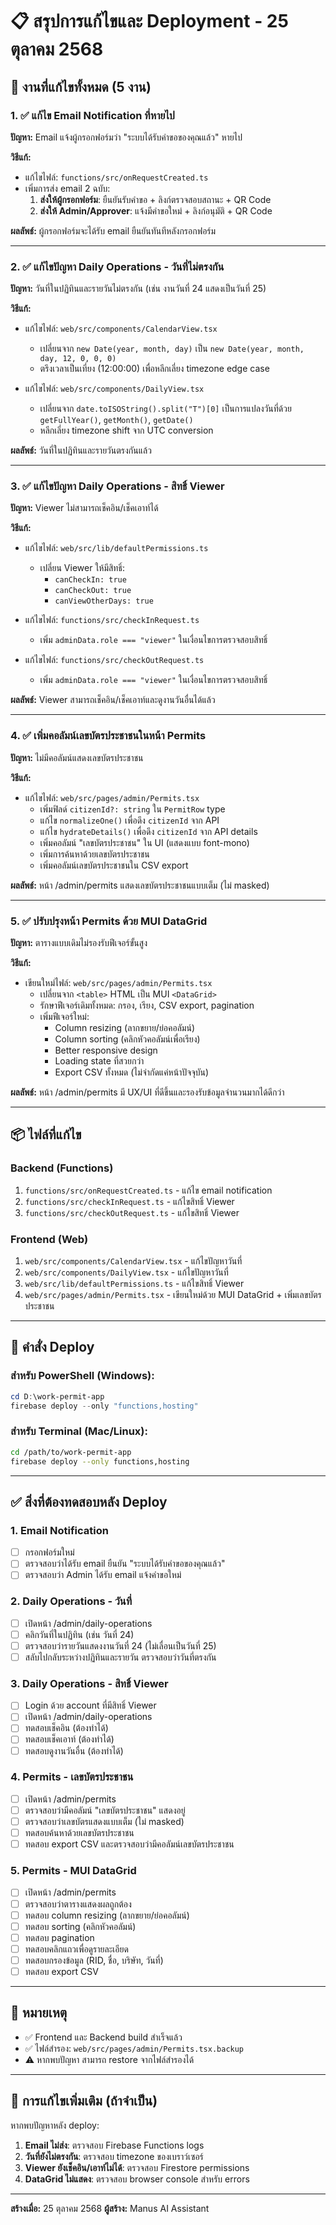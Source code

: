 # 📋 สรุปการแก้ไขและ Deployment - 25 ตุลาคม 2568

## 🎯 งานที่แก้ไขทั้งหมด (5 งาน)

### 1. ✅ แก้ไข Email Notification ที่หายไป
**ปัญหา:** Email แจ้งผู้กรอกฟอร์มว่า "ระบบได้รับคำขอของคุณแล้ว" หายไป

**วิธีแก้:**
- แก้ไขไฟล์: `functions/src/onRequestCreated.ts`
- เพิ่มการส่ง email 2 ฉบับ:
  1. **ส่งให้ผู้กรอกฟอร์ม**: ยืนยันรับคำขอ + ลิงก์ตรวจสอบสถานะ + QR Code
  2. **ส่งให้ Admin/Approver**: แจ้งมีคำขอใหม่ + ลิงก์อนุมัติ + QR Code

**ผลลัพธ์:** ผู้กรอกฟอร์มจะได้รับ email ยืนยันทันทีหลังกรอกฟอร์ม

---

### 2. ✅ แก้ไขปัญหา Daily Operations - วันที่ไม่ตรงกัน
**ปัญหา:** วันที่ในปฏิทินและรายวันไม่ตรงกัน (เช่น งานวันที่ 24 แสดงเป็นวันที่ 25)

**วิธีแก้:**
- แก้ไขไฟล์: `web/src/components/CalendarView.tsx`
  - เปลี่ยนจาก `new Date(year, month, day)` เป็น `new Date(year, month, day, 12, 0, 0, 0)`
  - ตรึงเวลาเป็นเที่ยง (12:00:00) เพื่อหลีกเลี่ยง timezone edge case

- แก้ไขไฟล์: `web/src/components/DailyView.tsx`
  - เปลี่ยนจาก `date.toISOString().split("T")[0]` เป็นการแปลงวันที่ด้วย `getFullYear()`, `getMonth()`, `getDate()`
  - หลีกเลี่ยง timezone shift จาก UTC conversion

**ผลลัพธ์:** วันที่ในปฏิทินและรายวันตรงกันแล้ว

---

### 3. ✅ แก้ไขปัญหา Daily Operations - สิทธิ์ Viewer
**ปัญหา:** Viewer ไม่สามารถเช็คอิน/เช็คเอาท์ได้

**วิธีแก้:**
- แก้ไขไฟล์: `web/src/lib/defaultPermissions.ts`
  - เปลี่ยน Viewer ให้มีสิทธิ์:
    - `canCheckIn: true`
    - `canCheckOut: true`
    - `canViewOtherDays: true`

- แก้ไขไฟล์: `functions/src/checkInRequest.ts`
  - เพิ่ม `adminData.role === "viewer"` ในเงื่อนไขการตรวจสอบสิทธิ์

- แก้ไขไฟล์: `functions/src/checkOutRequest.ts`
  - เพิ่ม `adminData.role === "viewer"` ในเงื่อนไขการตรวจสอบสิทธิ์

**ผลลัพธ์:** Viewer สามารถเช็คอิน/เช็คเอาท์และดูงานวันอื่นได้แล้ว

---

### 4. ✅ เพิ่มคอลัมน์เลขบัตรประชาชนในหน้า Permits
**ปัญหา:** ไม่มีคอลัมน์แสดงเลขบัตรประชาชน

**วิธีแก้:**
- แก้ไขไฟล์: `web/src/pages/admin/Permits.tsx`
  - เพิ่มฟิลด์ `citizenId?: string` ใน `PermitRow` type
  - แก้ไข `normalizeOne()` เพื่อดึง `citizenId` จาก API
  - แก้ไข `hydrateDetails()` เพื่อดึง `citizenId` จาก API details
  - เพิ่มคอลัมน์ "เลขบัตรประชาชน" ใน UI (แสดงแบบ font-mono)
  - เพิ่มการค้นหาด้วยเลขบัตรประชาชน
  - เพิ่มคอลัมน์เลขบัตรประชาชนใน CSV export

**ผลลัพธ์:** หน้า /admin/permits แสดงเลขบัตรประชาชนแบบเต็ม (ไม่ masked)

---

### 5. ✅ ปรับปรุงหน้า Permits ด้วย MUI DataGrid
**ปัญหา:** ตารางแบบเดิมไม่รองรับฟีเจอร์ขั้นสูง

**วิธีแก้:**
- เขียนใหม่ไฟล์: `web/src/pages/admin/Permits.tsx`
  - เปลี่ยนจาก `<table>` HTML เป็น MUI `<DataGrid>`
  - รักษาฟีเจอร์เดิมทั้งหมด: กรอง, เรียง, CSV export, pagination
  - เพิ่มฟีเจอร์ใหม่:
    - Column resizing (ลากขยาย/ย่อคอลัมน์)
    - Column sorting (คลิกหัวคอลัมน์เพื่อเรียง)
    - Better responsive design
    - Loading state ที่สวยกว่า
    - Export CSV ทั้งหมด (ไม่จำกัดแค่หน้าปัจจุบัน)

**ผลลัพธ์:** หน้า /admin/permits มี UX/UI ที่ดีขึ้นและรองรับข้อมูลจำนวนมากได้ดีกว่า

---

## 📦 ไฟล์ที่แก้ไข

### Backend (Functions)
1. `functions/src/onRequestCreated.ts` - แก้ไข email notification
2. `functions/src/checkInRequest.ts` - แก้ไขสิทธิ์ Viewer
3. `functions/src/checkOutRequest.ts` - แก้ไขสิทธิ์ Viewer

### Frontend (Web)
1. `web/src/components/CalendarView.tsx` - แก้ไขปัญหาวันที่
2. `web/src/components/DailyView.tsx` - แก้ไขปัญหาวันที่
3. `web/src/lib/defaultPermissions.ts` - แก้ไขสิทธิ์ Viewer
4. `web/src/pages/admin/Permits.tsx` - เขียนใหม่ด้วย MUI DataGrid + เพิ่มเลขบัตรประชาชน

---

## 🚀 คำสั่ง Deploy

### สำหรับ PowerShell (Windows):
```powershell
cd D:\work-permit-app
firebase deploy --only "functions,hosting"
```

### สำหรับ Terminal (Mac/Linux):
```bash
cd /path/to/work-permit-app
firebase deploy --only functions,hosting
```

---

## ✅ สิ่งที่ต้องทดสอบหลัง Deploy

### 1. Email Notification
- [ ] กรอกฟอร์มใหม่
- [ ] ตรวจสอบว่าได้รับ email ยืนยัน "ระบบได้รับคำขอของคุณแล้ว"
- [ ] ตรวจสอบว่า Admin ได้รับ email แจ้งคำขอใหม่

### 2. Daily Operations - วันที่
- [ ] เปิดหน้า /admin/daily-operations
- [ ] คลิกวันที่ในปฏิทิน (เช่น วันที่ 24)
- [ ] ตรวจสอบว่ารายวันแสดงงานวันที่ 24 (ไม่เลื่อนเป็นวันที่ 25)
- [ ] สลับไปกลับระหว่างปฏิทินและรายวัน ตรวจสอบว่าวันที่ตรงกัน

### 3. Daily Operations - สิทธิ์ Viewer
- [ ] Login ด้วย account ที่มีสิทธิ์ Viewer
- [ ] เปิดหน้า /admin/daily-operations
- [ ] ทดสอบเช็คอิน (ต้องทำได้)
- [ ] ทดสอบเช็คเอาท์ (ต้องทำได้)
- [ ] ทดสอบดูงานวันอื่น (ต้องทำได้)

### 4. Permits - เลขบัตรประชาชน
- [ ] เปิดหน้า /admin/permits
- [ ] ตรวจสอบว่ามีคอลัมน์ "เลขบัตรประชาชน" แสดงอยู่
- [ ] ตรวจสอบว่าเลขบัตรแสดงแบบเต็ม (ไม่ masked)
- [ ] ทดสอบค้นหาด้วยเลขบัตรประชาชน
- [ ] ทดสอบ export CSV และตรวจสอบว่ามีคอลัมน์เลขบัตรประชาชน

### 5. Permits - MUI DataGrid
- [ ] เปิดหน้า /admin/permits
- [ ] ตรวจสอบว่าตารางแสดงผลถูกต้อง
- [ ] ทดสอบ column resizing (ลากขยาย/ย่อคอลัมน์)
- [ ] ทดสอบ sorting (คลิกหัวคอลัมน์)
- [ ] ทดสอบ pagination
- [ ] ทดสอบคลิกแถวเพื่อดูรายละเอียด
- [ ] ทดสอบกรองข้อมูล (RID, ชื่อ, บริษัท, วันที่)
- [ ] ทดสอบ export CSV

---

## 📝 หมายเหตุ

- ✅ Frontend และ Backend build สำเร็จแล้ว
- ✅ ไฟล์สำรอง: `web/src/pages/admin/Permits.tsx.backup`
- ⚠️ หากพบปัญหา สามารถ restore จากไฟล์สำรองได้

---

## 🔧 การแก้ไขเพิ่มเติม (ถ้าจำเป็น)

หากพบปัญหาหลัง deploy:

1. **Email ไม่ส่ง**: ตรวจสอบ Firebase Functions logs
2. **วันที่ยังไม่ตรงกัน**: ตรวจสอบ timezone ของเบราว์เซอร์
3. **Viewer ยังเช็คอิน/เอาท์ไม่ได้**: ตรวจสอบ Firestore permissions
4. **DataGrid ไม่แสดง**: ตรวจสอบ browser console สำหรับ errors

---

**สร้างเมื่อ:** 25 ตุลาคม 2568
**ผู้สร้าง:** Manus AI Assistant

